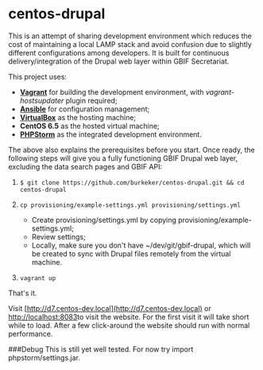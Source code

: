 centos-drupal
=============

This is an attempt of sharing development environment which reduces the cost of maintaining a local LAMP stack and avoid confusion due to slightly different configurations among developers. It is built for continuous delivery/integration of the Drupal web layer within GBIF Secretariat.

This project uses:
- [**Vagrant**](http://www.vagrantup.com/downloads) for building the development environment, with *vagrant-hostsupdater* plugin required;
- [**Ansible**](http://docs.ansible.com/intro_installation.html) for configuration management;
- [**VirtualBox**](https://www.virtualbox.org/wiki/Downloads) as the hosting machine;
- **CentOS 6.5** as the hosted virtual machine;
- [**PHPStorm**](http://www.jetbrains.com/phpstorm/) as the integrated development environment.

The above also explains the prerequisites before you start. Once ready, the following steps will give you a fully functioning GBIF Drupal web layer, excluding the data search pages and GBIF API:

1. `$ git clone https://github.com/burkeker/centos-drupal.git && cd centos-drupal`

2. `cp provisioning/example-settings.yml provisioning/settings.yml`
    - Create provisioning/settings.yml by copying provisioning/example-settings.yml;
    - Review settings;
    - Locally, make sure you don't have ~/dev/git/gbif-drupal, which will be created to sync with Drupal files remotely from the virtual machine.

3. `vagrant up`

That's it.

Visit [http://d7.centos-dev.local](http://d7.centos-dev.local) or [http://localhost:8083](http://localhost:8083)to visit the website. For the first visit it will take short while to load. After a few click-around the website should run with normal performance.

###Debug
This is still yet well tested. For now try import phpstorm/settings.jar.
